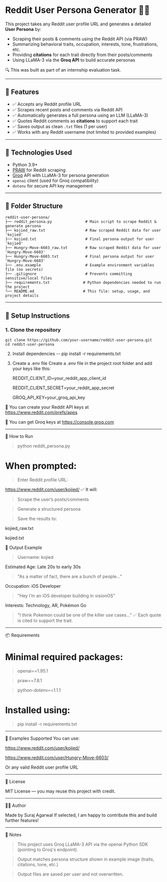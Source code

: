 # Reddit User Persona Generator 🤖🧠

This project takes any Reddit user profile URL and generates a detailed **User Persona** by:
- Scraping their posts & comments using the Reddit API (via PRAW)
- Summarizing behavioral traits, occupation, interests, tone, frustrations, etc.
- Providing **citations** for each trait directly from their posts/comments
- Using LLaMA-3 via the **Groq API** to build accurate personas

🔍 This was built as part of an internship evaluation task.

---

## 🔧 Features

- ✅ Accepts any Reddit profile URL
- ✅ Scrapes recent posts and comments via Reddit API
- ✅ Automatically generates a full persona using an LLM (LLaMA-3)
- ✅ Quotes Reddit comments as **citations** to support each trait
- ✅ Saves output as clean `.txt` files (1 per user)
- ✅ Works with any Reddit username (not limited to provided examples)

---

## 🚀 Technologies Used

- Python 3.9+
- [PRAW](https://praw.readthedocs.io/) for Reddit scraping
- [Groq](https://console.groq.com/) API with LLaMA-3 for persona generation
- `openai` client (used for Groq compatibility)
- `dotenv` for secure API key management

---

## 📁 Folder Structure

```text
reddit-user-persona/
├── reddit_persona.py               # Main script to scrape Reddit & generate persona
├── kojied_raw.txt                  # Raw scraped Reddit data for user 'kojied'
├── kojied.txt                      # Final persona output for user 'kojied'
├── Hungry-Move-6603_raw.txt        # Raw scraped Reddit data for user 'Hungry-Move-6603'
├── Hungry-Move-6603.txt            # Final persona output for user 'Hungry-Move-6603'
├── .env.example                    # Example environment variables file (no secrets)
├── .gitignore                      # Prevents committing sensitive/local files
├── requirements.txt               # Python dependencies needed to run the project
└── README.md                      # This file: setup, usage, and project details
```

---

## 🔐 Setup Instructions

### 1. Clone the repository

    git clone https://github.com/your-username/reddit-user-persona.git
    cd reddit-user-persona

2. Install dependencies -- pip install -r requirements.txt

3. Create a .env file
   Create a .env file in the project root folder and add your keys like this:

   REDDIT_CLIENT_ID=your_reddit_app_client_id
   
   REDDIT_CLIENT_SECRET=your_reddit_app_secret
   
   GROQ_API_KEY=your_groq_api_key
   
🔑 You can create your Reddit API keys at https://www.reddit.com/prefs/apps

🔑 You can get Groq keys at https://console.groq.com

---

🧠 How to Run

> python reddit_persona.py

# When prompted:

> Enter Reddit profile URL:

https://www.reddit.com/user/kojied/
✅ It will:

> Scrape the user’s posts/comments

> Generate a structured persona

> Save the results to:

   kojied_raw.txt

   kojied.txt

🧪 Output Example

> Username: kojied

Estimated Age: Late 20s to early 30s
> "As a matter of fact, there are a bunch of people..."

Occupation: iOS Developer
> "Hey I’m an iOS developer building in visionOS"

Interests: Technology, AR, Pokémon Go
> "I think Pokemon could be one of the killer use cases..."
✅ Each quote is cited to support the trait.

---

📦 Requirements
# Minimal required packages:

> openai==1.95.1

> praw==7.8.1

> python-dotenv==1.1.1

# Installed using:

> pip install -r requirements.txt

---

👤 Examples Supported
You can use:

https://www.reddit.com/user/kojied/

https://www.reddit.com/user/Hungry-Move-6603/

Or any valid Reddit user profile URL

---

📜 License

MIT License — you may reuse this project with credit.

---

🙋‍♂️ Author

Made by Suraj Agarwal
If selected, I am happy to contribute this and build further features!

---

🧠 Notes

> This project uses Groq LLaMA-3 API via the openai Python SDK (pointing to Groq's endpoint).

> Output matches persona structure shown in example image (traits, citations, tone, etc.)

> Output files are saved per user and not overwritten.
